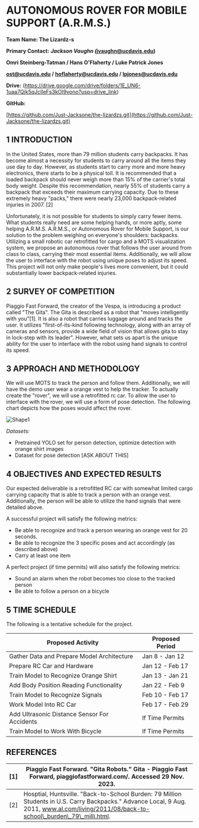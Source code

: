 # AUTONOMOUS ROVER FOR MOBILE SUPPORT (A.R.M.S.)

**Team Name: The Lizardz-s**

**Primary Contact:** _**Jackson Vaughn (**_**[jvaughn@ucdavis.edu](mailto:jvaughn@ucdavis.edu))**

**Omri Steinberg-Tatman / Hans O'Flaherty / Luke Patrick Jones**

**ost@ucdavis.edu / hoflaherty@ucdavis.edu / lpjones@ucdavis.edu**

**Drive:** (https://drive.google.com/drive/folders/1E_UN6-1uaa7Qjk5qJclIeFs3kOI9vono?usp=drive_link)

**GitHub:**

[https://github.com/Just-Jacksone/the-lizardzs.git](https://github.com/Just-Jacksone/the-lizardzs.git)

## 1 INTRODUCTION

In the United States, more than 79 million students carry backpacks. It has become almost a necessity for students to carry around all the items they use day to day. However, as students start to carry more and more heavy electronics, there starts to be a physical toll. It is recommended that a loaded backpack should never weigh more than 15% of the carrier's total body weight. Despite this recommendation, nearly 55% of students carry a backpack that exceeds their maximum carrying capacity. Due to these extremely heavy "packs," there were nearly 23,000 backpack-related injuries in 2007. [2]

Unfortunately, it is not possible for students to simply carry fewer items. What students really need are some helping hands, or more aptly, some helping A.R.M.S. A.R.M.S., or Autonomous Rover for Mobile Support, is our solution to the problem weighing on everyone's shoulders: backpacks. Utilizing a small robotic car retrofitted for cargo and a MOTS visualization system, we propose an autonomous rover that follows the user around from class to class, carrying their most essential items. Additionally, we will allow the user to interface with the robot using unique poses to adjust its speed. This project will not only make people's lives more convenient, but it could substantially lower backpack-related injuries.

## 2 SURVEY OF COMPETITION

Piaggio Fast Forward, the creator of the Vespa, is introducing a product called "The Gita". The Gita is described as a robot that "moves intelligently with you"[1]. It is also a robot that carries luggage around and tracks the user. It utilizes "first-of-its-kind following technology, along with an array of cameras and sensors, provide a wide field of vision that allows gita to stay in lock-step with its leader". However, what sets us apart is the unique ability for the user to interface with the robot using hand signals to control its speed.

## 3 APPROACH AND METHODOLOGY

We will use MOTS to track the person and follow them. Additionally, we will have the demo user wear a orange vest to help the tracker. To actually create the "rover", we will use a retrofitted rc car. To allow the user to interface with the rover, we will use a form of pose detection. The following chart depicts how the poses would affect the rover.

![Shape1](RackMultipart20231129-1-jlk1hg_html_1ec8d274f33571f5.gif)

_Datasets:_

- Pretrained YOLO set for person detection, optimize detection with orange shirt images
- Dataset for pose detection [ASK ABOUT THIS]

## 4 OBJECTIVES AND EXPECTED RESULTS

Our expected deliverable is a retrofitted RC car with somewhat limited cargo carrying capacity that is able to track a person with an orange vest. Additionally, the person will be able to utilize the hand signals that were detailed above.

A successful project will satisfy the following metrics:

- Be able to recognize and track a person wearing an orange vest for 20 seconds.
- Be able to recognize the 3 specific poses and act accordingly (as described above)
- Carry at least one item

A perfect project (if time permits) will also satisfy the following metrics:

- Sound an alarm when the robot becomes too close to the tracked person
- Be able to follow a person on a bicycle

## 5 TIME SCHEDULE

The following is a tentative schedule for the project.

| **Proposed Activity** | **Proposed Period** |
| --- | --- |
| Gather Data and Prepare Model Architecture | Jan 8 - Jan 12 |
| Prepare RC Car and Hardware | Jan 12 - Feb 17 |
| Train Model to Recognize Orange Shirt | Jan 13 - Jan 21 |
| Add Body Position Reading Functionality | Jan 22 - Feb 9 |
| Train Model to Recognize Signals | Feb 10 - Feb 17 |
| Work Model Into RC Car | Feb 17 - Feb 29 |
| Add Ultrasonic Distance Sensor For Accidents | If Time Permits |
| Train Model to Work With Bicycle | If Time Permits |

## REFERENCES

| [1] | Piaggio Fast Forward. "Gita Robots." Gita - Piaggio Fast Forward, piaggiofastforward.com/. Accessed 29 Nov. 2023. |
| --- | --- |
| [2] | Hosptial, Huntsville. "Back-to-School Burden: 79 Million Students in U.S. Carry Backpacks." Advance Local, 9 Aug. 2011, www.al.com/living/2011/08/back-to-school\_burden\_79\_milli.html. |
